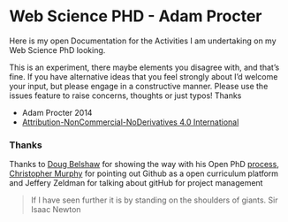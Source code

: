 Web Science PHD - Adam Procter
==============
Here is my open Documentation for the Activities I am undertaking on my Web Science PhD looking.

This is an experiment, there maybe elements you disagree with, and that’s fine. If you have alternative ideas that you feel strongly about I’d welcome your input, but please engage in a constructive manner. Please use the issues feature to raise concerns, thoughts or just typos! Thanks

- Adam Procter 2014
- [Attribution-NonCommercial-NoDerivatives 4.0 International](http://creativecommons.org/licenses/by-nc-nd/4.0/) 


### Thanks

Thanks to [Doug Belshaw](https://github.com/dajbelshaw) for showing the way with his Open PhD [process](http://neverendingthesis.com/index.php/Main_Page), [Christopher Murphy](https://github.com/fehler/) for pointing out Github as a open curriculum platform and Jeffery Zeldman for talking about gitHub for project management

> If I have seen further it is by standing on the shoulders of giants.
> Sir Isaac Newton